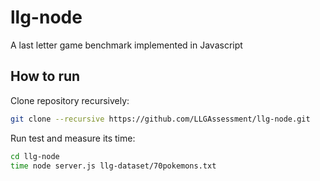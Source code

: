 # llg-node
A last letter game benchmark implemented in Javascript

## How to run
Clone repository recursively:

```bash
git clone --recursive https://github.com/LLGAssessment/llg-node.git
```

Run test and measure its time:

```bash
cd llg-node
time node server.js llg-dataset/70pokemons.txt
```
